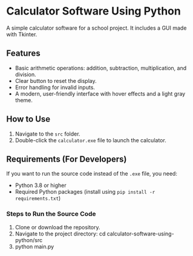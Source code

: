 # Calculator Software Using Python

A simple calculator software for a school project. It includes a GUI made with Tkinter.

## Features
- Basic arithmetic operations: addition, subtraction, multiplication, and division.
- Clear button to reset the display.
- Error handling for invalid inputs.
- A modern, user-friendly interface with hover effects and a light gray theme.

## How to Use
1. Navigate to the `src` folder.
2. Double-click the `calculator.exe` file to launch the calculator.

## Requirements (For Developers)
If you want to run the source code instead of the `.exe` file, you need:
- Python 3.8 or higher
- Required Python packages (install using `pip install -r requirements.txt`)

### Steps to Run the Source Code
1. Clone or download the repository.
2. Navigate to the project directory:
   cd calculator-software-using-python/src
3. python main.py